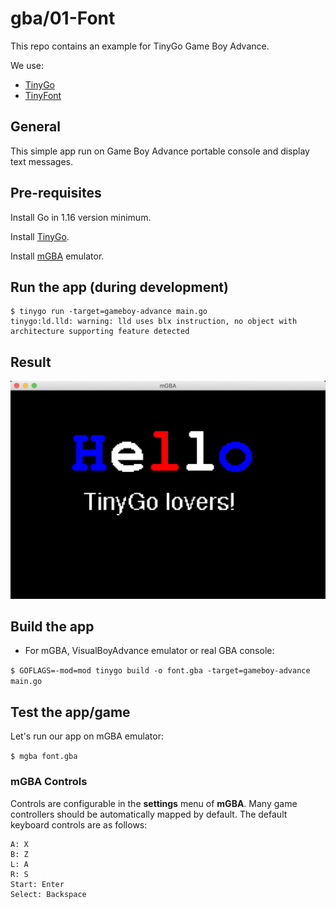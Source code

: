 # gba/01-Font

This repo contains an example for TinyGo Game Boy Advance.

We use:
* [TinyGo](https://tinygo.org/)
* [TinyFont](https://github.com/tinygo-org/tinyfont)

## General

This simple app run on Game Boy Advance portable console and display text messages.

## Pre-requisites

Install Go in 1.16 version minimum.

Install [TinyGo](https://tinygo.org/getting-started/install/).

Install [mGBA](https://tinygo.org/getting-started/install/macos/) emulator.

## Run the app (during development)

```
$ tinygo run -target=gameboy-advance main.go
tinygo:ld.lld: warning: lld uses blx instruction, no object with architecture supporting feature detected
```

## Result

![App](doc/font.png)

## Build the app

* For mGBA, VisualBoyAdvance emulator or real GBA console:

`$ GOFLAGS=-mod=mod tinygo build -o font.gba -target=gameboy-advance main.go`

## Test the app/game

Let's run our app on mGBA emulator:

`$ mgba font.gba`

### mGBA Controls

Controls are configurable in the **settings** menu of **mGBA**. Many game controllers should be automatically mapped by default. 
The default keyboard controls are as follows:

```
A: X
B: Z
L: A
R: S
Start: Enter
Select: Backspace
```